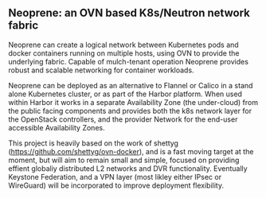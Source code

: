 Neoprene: an OVN based K8s/Neutron network fabric
-----------------------------------------

Neoprene can create a logical network between Kubernetes pods and docker containers 
running on multiple hosts, using OVN to provide the underlying fabric. Capable of
mulch-tenant operation Neoprene provides robust and scalable networking for container
workloads.

Neoprene can be deployed as an alternative to Flannel or Calico in a stand alone
Kubernetes cluster, or as part of the Harbor platform. When used within Harbor it
works in a separate Availability Zone (the under-cloud) from the public facing components
and provides both the k8s network layer for the OpenStack controllers, and the provider
Network for the end-user accessible Availability Zones.

This project is heavily based on the work of shettyg (https://github.com/shettyg/ovn-docker),
and is a fast moving target at the moment, but will aim to remain small and simple, focused on
providing effient globaliy distributed L2 networks and DVR functionality. Eventually Keystone
Federation, and a VPN layer (most likley either IPsec or WireGuard) will be incorporated to
improve deployment flexibility.
